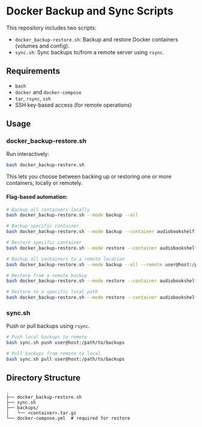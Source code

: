 # Docker Backup and Sync Scripts

This repository includes two scripts:

- `docker_backup-restore.sh`: Backup and restore Docker containers (volumes and config).
- `sync.sh`: Sync backups to/from a remote server using `rsync`.

## Requirements

- `bash`
- `docker` and `docker-compose`
- `tar`, `rsync`, `ssh`
- SSH key-based access (for remote operations)

## Usage

### docker_backup-restore.sh

Run interactively:

```bash
bash docker_backup-restore.sh
```

This lets you choose between backing up or restoring one or more containers, locally or remotely.

#### Flag-based automation:

```bash
# Backup all containers locally
bash docker_backup-restore.sh --mode backup --all

# Backup specific container
bash docker_backup-restore.sh --mode backup --container audiobookshelf

# Restore specific container
bash docker_backup-restore.sh --mode restore --container audiobookshelf

# Backup all containers to a remote location
bash docker_backup-restore.sh --mode backup --all --remote user@host:/path

# Restore from a remote backup
bash docker_backup-restore.sh --mode restore --container audiobookshelf --remote user@host:/path

# Restore to a specific local path
bash docker_backup-restore.sh --mode restore --container audiobookshelf --extract-dir /path/to/extract
```

### sync.sh

Push or pull backups using `rsync`.

```bash
# Push local backups to remote
bash sync.sh push user@host:/path/to/backups

# Pull backups from remote to local
bash sync.sh pull user@host:/path/to/backups
```

## Directory Structure

```
.
├── docker_backup-restore.sh
├── sync.sh
├── backups/
│   └── <container>.tar.gz
└── docker-compose.yml  # required for restore
```

